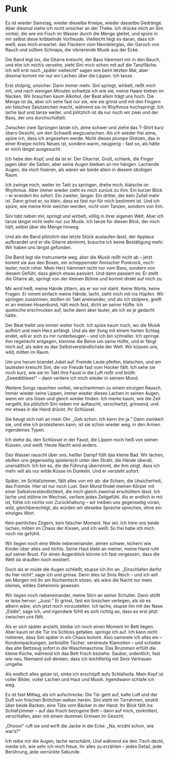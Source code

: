 # Punk

Es ist wieder Samstag, wieder dieselbe Kneipe, wieder dasselbe Gedränge. Aber diesmal stehe ich nicht unsicher an der Theke. Ich drücke mich an Sini vorbei, die wie ein Fisch im Wasser durch die Menge gleitet, und spüre in mir selbst diese kribbelnde Vorfreude. Vielleicht liegt es daran, dass ich weiß, was mich erwartet: das Flackern vom Neonbierglas, der Geruch von Rauch und süßem Schnaps, die vibrierende Musik aus der Ecke.

Die Band legt los, die Gitarre kreischt, der Bass hämmert mir in den Bauch, und ehe ich mich’s versehe, zieht Sini mich schon mit auf die Tanzfläche. Ich will erst noch „später vielleicht“ sagen wie beim letzten Mal, aber diesmal kommt mir nur ein Lachen über die Lippen. Ich tanze.

Erst stolprig, unsicher. Dann immer mehr. Sini springt, wirbelt, reißt mich mit, und nach wenigen Minuten schwitze ich wie sie, meine Haare kleben im Nacken. Wir brauchen kaum Alkohol, der Beat allein trägt uns hoch. Die Menge ist da, aber ich sehe fast nur sie, wie sie grinst und mit den Fingern ein falsches Salutzeichen macht, während sie im Rhythmus hochspringt. Ich lache laut und tanze weiter, und plötzlich ist da nur noch wir zwei und der Bass, der uns durchschüttelt.

Zwischen zwei Sprüngen lande ich, atme schwer und ziehe das T-Shirt kurz übers Gesicht, um den Schweiß wegzuwischen. Als ich wieder frei atme, spüre ich, dass ich angesehen werde. Nicht dieses plumpe Glotzen, das in einer Kneipe nichts Neues ist, sondern warm, neugierig – fast so, als hätte er mich längst ausgesucht.

Ich hebe den Kopf, und da ist er. Der Gitarrist. Groß, schlank, die Finger jagen über die Saiten, aber seine Augen bleiben an mir hängen. Lachende Augen, die mich fixieren, als wären wir beide allein in diesem stickigen Raum.

Ich zwinge mich, weiter im Takt zu springen, drehe mich, klatsche im Rhythmus. Aber immer wieder zieht es mich zurück zu ihm. Ein kurzer Blick – er erwidert ihn sofort. Ein zweiter, länger. Ein dritter, der kein Zufall mehr ist. Dann grinst er, so klein, dass es fast nur für mich bestimmt ist. Und ich spüre, wie meine Knie weicher werden, nicht vom Tanzen, sondern von ihm.

Sini tobt neben mir, springt und wirbelt, völlig in ihrer eigenen Welt. Aber ich tanze längst nicht mehr nur zur Musik. Ich tanze für diesen Blick, der mich hält, selbst über die Menge hinweg.

Und als die Band plötzlich das letzte Stück auslaufen lässt, der Applaus aufbrandet und er die Gitarre abnimmt, brauche ich keine Bestätigung mehr. Wir haben uns längst gefunden.

Die Band legt die Instrumente weg, aber die Musik reißt nicht ab – jetzt kommt sie aus den Boxen, ein scheppernder finnischer Punkrock, noch lauter, noch roher. Mein Herz hämmert nicht nur vom Bass, sondern von diesem Gefühl, dass gleich etwas passiert. Und dann passiert es: Er stellt die Gitarre ab, springt von der kleinen Bühne und kommt direkt auf mich zu.

Mir wird heiß, meine Hände zittern, als er vor mir steht. Keine Worte, keine Fragen. Er nimmt einfach meine Hände, lacht, zieht mich mit ins Hüpfen. Wir springen zusammen, stoßen im Takt aneinander, und als ich stolpere, greift er an meinen Hosenbund, hält mich fest, dicht an seiner Hüfte. Ich quietsche erschrocken auf, lache dann aber lauter, als ich es je gedacht hätte.

Der Beat treibt uns immer weiter hoch. Ich spüre kaum noch, wo die Musik aufhört und mein Herz anfängt. Und als der Song mit einem harten Schlag endet, will er sich zu mir runterbeugen – und ich bin schneller. Ich springe ihm regelrecht entgegen, klemme die Beine um seine Hüfte, und er fängt mich auf, als wäre es das Selbstverständlichste der Welt. Wir küssen uns, wild, mitten im Raum.

Um uns herum brandet Jubel auf. Fremde Leute pfeifen, klatschen, und am lautesten kreischt Sini, die vor Freude fast vom Hocker fällt. Ich sehe sie noch kurz, wie sie im Takt ihre Faust in die Luft reißt und brüllt: „Eeeeddiiieee!“ – dann verliere ich mich wieder in seinem Mund.

Weitere Songs rauschen vorbei, verschwimmen zu einem einzigen Rausch. Immer wieder seine Lippen, immer wieder dieses Lachen in seinen Augen, wenn wir uns lösen und gleich wieder finden. Ich merke kaum, wie die Zeit vergeht, bis plötzlich Sini neben mir auftaucht, verschwitzt, grinsend, und mir etwas in die Hand drückt. Ihr Schlüssel.

Sie beugt sich nah an mein Ohr. „Geh schon. Ich kenn ihn ja.“ Dann zwinkert sie, und ehe ich protestieren kann, ist sie schon wieder weg, in den Armen irgendeines Typen.

Ich stehe da, den Schlüssel in der Faust, die Lippen noch heiß von seinen Küssen, und weiß: Heute Nacht wird anders.

Das Wasser rauscht über uns, heißer Dampf füllt das kleine Bad. Wir lachen, stoßen uns gegenseitig spielerisch unter den Strahl, die Hände überall, unersättlich. Ich bin es, die die Führung übernimmt, die ihm zeigt, dass ich mehr will als nur wilde Küsse im Dunkeln. Und er versteht sofort.

Später, im Schlafzimmer, fällt alles von mir ab: die Scham, die Unsicherheit, das Fremde. Hier ist nur noch Lust. Sein Mund findet meinen Körper mit einer Selbstverständlichkeit, die mich gleich zweimal erschüttern lässt. Ich lache und stöhne im Wechsel, verliere jedes Zeitgefühl. Als er endlich in mir ist, fühle ich nichts von Zurückhaltung – wir treiben uns gegenseitig voran, wild, gleichberechtigt, als würden wir dieselbe Sprache sprechen, ohne ein einziges Wort.

Kein peinliches Zögern, kein falscher Moment. Nur wir. Ich höre uns beide lachen, mitten im Chaos der Kissen, und ich weiß: So frei habe ich mich noch nie gefühlt.

Wir liegen noch eine Weile nebeneinander, atmen schwer, kichern wie Kinder über alles und nichts. Seine Haut klebt an meiner, meine Hand ruht auf seiner Brust. Für einen Augenblick könnte ich fast vergessen, dass die Welt da draußen noch existiert.

Doch als er müde die Augen schließt, stupse ich ihn an. „Einschlafen darfst du hier nicht“, sage ich und grinse. Denn dies ist Sinis Reich – und ich will am Morgen mit ihr am Küchentisch sitzen, als wäre die Nacht nur mein kleines, wildes Geheimnis gewesen.

Wir liegen noch nebeneinander, meine Stirn an seiner Schulter. Dann stößt er leise hervor: „Jussi.“ Er grinst, fast ein bisschen verlegen, als ob es albern wäre, sich jetzt noch vorzustellen. Ich lache, stupse ihn mit der Nase. „Eddie“, sage ich, und irgendwie fühlt es sich richtig an, dass es erst jetzt zwischen uns fällt.

Als er sich später anzieht, bleibe ich noch einen Moment im Bett liegen. Aber kaum ist die Tür ins Schloss gefallen, springe ich auf. Ich kann nicht riskieren, dass Sini später in ein Chaos kommt. Also sammele ich alles ein – Kondompackungen, zerknüllte Tücher, verstreute Klamotten – und schiebe das alte Bettzeug sofort in die Waschmaschine. Das Brummen erfüllt die kleine Küche, während ich das Bett frisch beziehe. Sauber, ordentlich, fast wie neu. Niemand soll denken, dass ich leichtfertig mit Sinis Vertrauen umgehe.

Als endlich alles getan ist, sinke ich erschöpft aufs Schlafsofa. Mein Kopf ist voller Bilder, voller Lachen und Haut und Musik. Irgendwann schlafe ich weg.

Es ist fast Mittag, als ich aufschrecke. Die Tür geht auf, kalte Luft und der Duft von frischen Brötchen wehen herein. Sini steht im Türrahmen, strahlt über beide Backen, eine Tüte vom Bäcker in der Hand. Ihr Blick fällt ins Schlafzimmer – auf das frisch bezogene Bett – dann auf mich, zerknittert, verschlafen, aber mit einem dummen Grinsen im Gesicht.

„Ohooo!“ ruft sie und wirft die Jacke in die Ecke. „Na, erzähl schon, wie war’s?“

Ich reibe mir die Augen, lache verschämt. Und während sie den Tisch deckt, merke ich, wie sehr ich mich freue, ihr alles zu erzählen – jedes Detail, jede Berührung, jede verrückte Sekunde.
